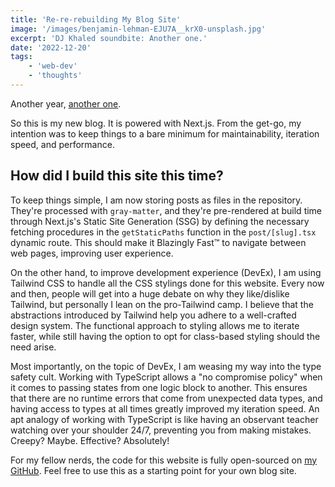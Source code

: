 ```yaml
---
title: 'Re-re-rebuilding My Blog Site'
image: '/images/benjamin-lehman-EJU7A__krX0-unsplash.jpg'
excerpt: 'DJ Khaled soundbite: Another one.'
date: '2022-12-20'
tags: 
    - 'web-dev'
    - 'thoughts'
---
```

Another year, [another one](https://www.youtube.com/watch?v=E71Dlf4ccXQ).

So this is my new blog. It is powered with Next.js. From the get-go, my intention was to keep things to a bare minimum for maintainability, iteration speed, and performance.

## How did I build this site this time?
To keep things simple, I am now storing posts as files in the repository. They're processed with `gray-matter`, and they're pre-rendered at build time through Next.js's Static Site Generation (SSG) by defining the necessary fetching procedures in the `getStaticPaths` function in the `post/[slug].tsx` dynamic route. This should make it Blazingly Fast™ to navigate between web pages, improving user experience.

On the other hand, to improve development experience (DevEx), I am using Tailwind CSS to handle all the CSS stylings done for this website. Every now and then, people will get into a huge debate on why they like/dislike Tailwind, but personally I lean on the pro-Tailwind camp. I believe that the abstractions introduced by Tailwind help you adhere to a well-crafted design system. The functional approach to styling allows me to iterate faster, while still having the option to opt for class-based styling should the need arise.

Most importantly, on the topic of DevEx, I am weasing my way into the type safety cult. Working with TypeScript allows a "no compromise policy" when it comes to passing states from one logic block to another. This ensures that there are no runtime errors that come from unexpected data types, and having access to types at all times greatly improved my iteration speed. An apt analogy of working with TypeScript is like having an observant teacher watching over your shoulder 24/7, preventing you from making mistakes. Creepy? Maybe. Effective? Absolutely!

For my fellow nerds, the code for this website is fully open-sourced on [my GitHub](https://github.com/mshumayl/shumayldotcom). Feel free to use this as a starting point for your own blog site.